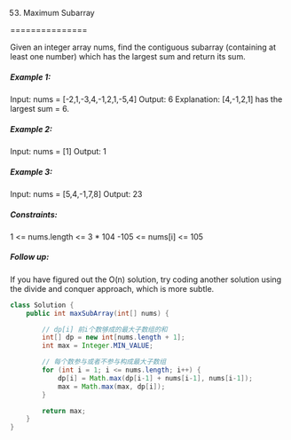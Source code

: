 53. Maximum Subarray

===============

Given an integer array nums, find the contiguous subarray (containing at least one number) which has the largest sum and return its sum.

##### Example 1:

Input: nums = [-2,1,-3,4,-1,2,1,-5,4]
Output: 6
Explanation: [4,-1,2,1] has the largest sum = 6.

##### Example 2:

Input: nums = [1]
Output: 1

##### Example 3:

Input: nums = [5,4,-1,7,8]
Output: 23

##### Constraints:

1 <= nums.length <= 3 * 104
-105 <= nums[i] <= 105

##### Follow up: 

If you have figured out the O(n) solution, try coding another solution using the divide and conquer approach, which is more subtle.

```java
class Solution {
    public int maxSubArray(int[] nums) {

        // dp[i] 前i个数够成的最大子数组的和
        int[] dp = new int[nums.length + 1];
        int max = Integer.MIN_VALUE;

        // 每个数参与或者不参与构成最大子数组
        for (int i = 1; i <= nums.length; i++) {
            dp[i] = Math.max(dp[i-1] + nums[i-1], nums[i-1]);
            max = Math.max(max, dp[i]);
        }

        return max;
    }
}
```

